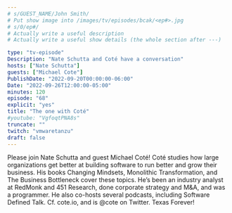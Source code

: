 ```yaml
---
# s/GUEST_NAME/John Smith/
# Put show image into /images/tv/episodes/bcak/<ep#>.jpg
# s/0/ep#/
# Actually write a useful description
# Actually write a useful show details (the whole section after ---)

type: "tv-episode"
Description: "Nate Schutta and Coté have a conversation"
hosts: ["Nate Schutta"]
guests: ["Michael Cote"]
PublishDate: "2022-09-20T00:00:00-06:00"
Date: "2022-09-26T12:00:00-05:00"
minutes: 120
episode: "68"
explicit: "yes"
title: "The one with Coté"
#youtube: "VgfoqtPNA8s"
truncate: ""
twitch: "vmwaretanzu"
draft: false
---
```


Please join Nate Schutta and guest Michael Coté! Coté studies how large organizations get better at building software to run better and grow their business. His books Changing Mindsets, Monolithic Transformation, and The Business Bottleneck cover these topics. He’s been an industry analyst at RedMonk and 451 Research, done corporate strategy and M&A, and was a programmer. He also co-hosts several podcasts, including Software Defined Talk. Cf. cote.io, and is @cote on Twitter. Texas Forever!
